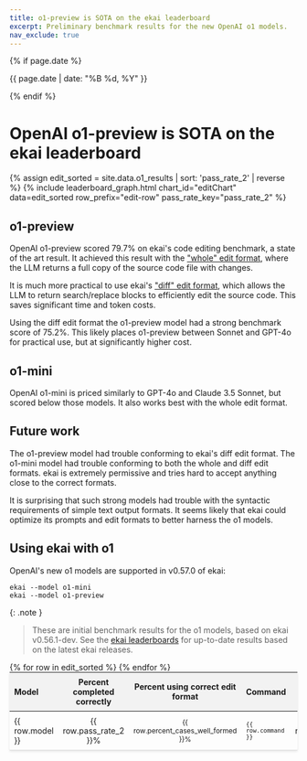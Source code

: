 ```yaml
---
title: o1-preview is SOTA on the ekai leaderboard
excerpt: Preliminary benchmark results for the new OpenAI o1 models.
nav_exclude: true
---
```

{% if page.date %}
<p class="post-date">{{ page.date | date: "%B %d, %Y" }}</p>
{% endif %}

# OpenAI o1-preview is SOTA on the ekai leaderboard

<script src="https://cdn.jsdelivr.net/npm/chart.js"></script>

{% assign edit_sorted = site.data.o1_results | sort: 'pass_rate_2' | reverse %}
{% include leaderboard_graph.html
  chart_id="editChart" 
  data=edit_sorted 
  row_prefix="edit-row" 
  pass_rate_key="pass_rate_2"
%}


## o1-preview

OpenAI o1-preview scored 79.7% on ekai's code editing benchmark,
a state of the art result.
It achieved this result with the 
["whole" edit format](/docs/leaderboards/#notes-on-the-edit-format),
where the LLM returns a full copy of the source code file with changes.

It is much more practical to use ekai's
["diff" edit format](/docs/leaderboards/#notes-on-the-edit-format),
which allows the LLM to return search/replace blocks to 
efficiently edit the source code.
This saves significant time and token costs.

Using the diff edit format the o1-preview model had a strong
benchmark score of 75.2%.
This likely places o1-preview between Sonnet and GPT-4o for practical use,
but at significantly higher cost.

## o1-mini

OpenAI o1-mini is priced similarly to GPT-4o and Claude 3.5 Sonnet,
but scored below those models.
It also works best with the whole edit format.


## Future work

The o1-preview model had trouble conforming to ekai's diff edit format.
The o1-mini model had trouble conforming to both the whole and diff edit formats.
ekai is extremely permissive and tries hard to accept anything close
to the correct formats.

It is surprising that such strong models had trouble with
the syntactic requirements of simple text output formats.
It seems likely that ekai could optimize its prompts and edit formats to
better harness the o1 models.


## Using ekai with o1

OpenAI's new o1 models are supported in v0.57.0 of ekai:

```
ekai --model o1-mini
ekai --model o1-preview
```

{: .note }
> These are initial benchmark results for the o1 models,
> based on ekai v0.56.1-dev.
> See the [ekai leaderboards](/docs/leaderboards/) for up-to-date results
> based on the latest ekai releases.


<table style="width: 100%; max-width: 800px; margin: auto; border-collapse: collapse; box-shadow: 0 2px 4px rgba(0,0,0,0.1); font-size: 14px;">
  <thead style="background-color: #f2f2f2;">
    <tr>
      <th style="padding: 8px; text-align: left;">Model</th>
      <th style="padding: 8px; text-align: center;">Percent completed correctly</th>
      <th style="padding: 8px; text-align: center;">Percent using correct edit format</th>
      <th style="padding: 8px; text-align: left;">Command</th>
      <th style="padding: 8px; text-align: center;">Edit format</th>
    </tr>
  </thead>
  <tbody>
    {% for row in edit_sorted %}
      <tr style="border-bottom: 1px solid #ddd;">
        <td style="padding: 8px;">{{ row.model }}</td>
        <td style="padding: 8px; text-align: center;">{{ row.pass_rate_2 }}%</td>
        <td style="padding: 8px; text-align: center;">{{ row.percent_cases_well_formed }}%</td>
        <td style="padding: 8px;"><code>{{ row.command }}</code></td>
        <td style="padding: 8px; text-align: center;">{{ row.edit_format }}</td>
      </tr>
    {% endfor %}
  </tbody>
</table>


<style>
  tr.selected {
    color: #0056b3;
  }
  table {
    table-layout: fixed;
  }
  td, th {
    word-wrap: break-word;
    overflow-wrap: break-word;
  }
  td:nth-child(3), td:nth-child(4) {
    font-size: 12px;
  }
</style>
